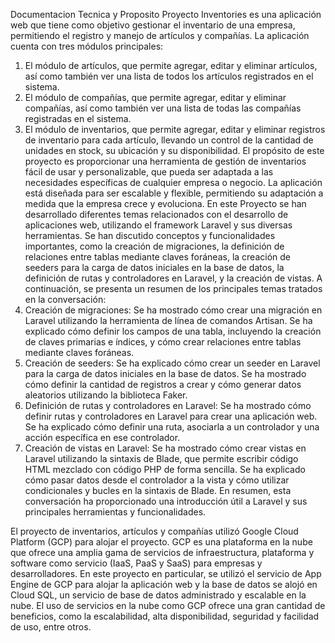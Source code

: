 Documentacion Tecnica y Proposito
Proyecto Inventories  es una aplicación web que tiene como objetivo gestionar el inventario de una empresa, permitiendo el registro y manejo de artículos y compañías.
La aplicación cuenta con tres módulos principales:
1.	El módulo de artículos, que permite agregar, editar y eliminar artículos, así como también ver una lista de todos los artículos registrados en el sistema.
2.	El módulo de compañías, que permite agregar, editar y eliminar compañías, así como también ver una lista de todas las compañías registradas en el sistema.
3.	El módulo de inventarios, que permite agregar, editar y eliminar registros de inventario para cada artículo, llevando un control de la cantidad de unidades en stock, su ubicación y su disponibilidad.
El propósito de este proyecto es proporcionar una herramienta de gestión de inventarios fácil de usar y personalizable, que pueda ser adaptada a las necesidades específicas de cualquier empresa o negocio. La aplicación está diseñada para ser escalable y flexible, permitiendo su adaptación a medida que la empresa crece y evoluciona.
En este Proyecto se han desarrollado diferentes temas relacionados con el desarrollo de aplicaciones web, utilizando el framework Laravel y sus diversas herramientas.
Se han discutido conceptos y funcionalidades importantes, como la creación de migraciones, la definición de relaciones entre tablas mediante claves foráneas, la creación de seeders para la carga de datos iniciales en la base de datos, la definición de rutas y controladores en Laravel, y la creación de vistas.
A continuación, se presenta un resumen de los principales temas tratados en la conversación:
1.	Creación de migraciones: Se ha mostrado cómo crear una migración en Laravel utilizando la herramienta de línea de comandos Artisan. Se ha explicado cómo definir los campos de una tabla, incluyendo la creación de claves primarias e índices, y cómo crear relaciones entre tablas mediante claves foráneas.
2.	Creación de seeders: Se ha explicado cómo crear un seeder en Laravel para la carga de datos iniciales en la base de datos. Se ha mostrado cómo definir la cantidad de registros a crear y cómo generar datos aleatorios utilizando la biblioteca Faker.
3.	Definición de rutas y controladores en Laravel: Se ha mostrado cómo definir rutas y controladores en Laravel para crear una aplicación web. Se ha explicado cómo definir una ruta, asociarla a un controlador y una acción específica en ese controlador.
4.	Creación de vistas en Laravel: Se ha mostrado cómo crear vistas en Laravel utilizando la sintaxis de Blade, que permite escribir código HTML mezclado con código PHP de forma sencilla. Se ha explicado cómo pasar datos desde el controlador a la vista y cómo utilizar condicionales y bucles en la sintaxis de Blade.
En resumen, esta conversación ha proporcionado una introducción útil a Laravel y sus principales herramientas y funcionalidades.


El proyecto de inventarios, artículos y compañías utilizó Google Cloud Platform (GCP) para alojar el proyecto. GCP es una plataforma en la nube que ofrece una amplia gama de servicios de infraestructura, plataforma y software como servicio (IaaS, PaaS y SaaS) para empresas y desarrolladores.
En este proyecto en particular, se utilizó el servicio de App Engine de GCP para alojar la aplicación web y la base de datos se alojó en Cloud SQL, un servicio de base de datos administrado y escalable en la nube. El uso de servicios en la nube como GCP ofrece una gran cantidad de beneficios, como la escalabilidad, alta disponibilidad, seguridad y facilidad de uso, entre otros.



